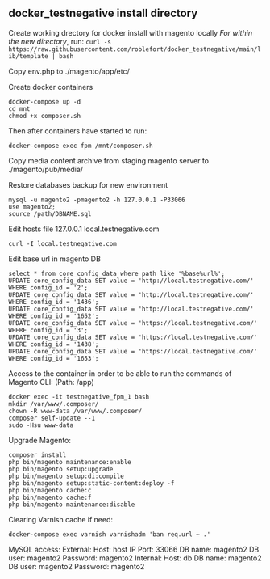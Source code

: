 ## docker_testnegative install directory
Create working drectory for docker install with magento locally 
*For within the new directory*, run:
```curl -s https://raw.githubusercontent.com/roblefort/docker_testnegative/main/lib/template | bash```

Copy env.php to ./magento/app/etc/

Create docker containers
```
docker-compose up -d
cd mnt
chmod +x composer.sh
```
Then after containers have started to run:
```
docker-compose exec fpm /mnt/composer.sh
```
Copy media content archive from staging magento server to ./magento/pub/media/

Restore databases backup for new environment
```
mysql -u magento2 -pmagento2 -h 127.0.0.1 -P33066
use magento2;
source /path/DBNAME.sql
```

Edit hosts file 
127.0.0.1 	local.testnegative.com
```
curl -I local.testnegative.com
```
Edit base url in magento DB
```use magento2;
select * from core_config_data where path like '%base%url%';
UPDATE core_config_data SET value = 'http://local.testnegative.com/' WHERE config_id = '2';
UPDATE core_config_data SET value = 'http://local.testnegative.com/' WHERE config_id = '1436';
UPDATE core_config_data SET value = 'http://local.testnegative.com/' WHERE config_id = '1652';
UPDATE core_config_data SET value = 'https://local.testnegative.com/' WHERE config_id = '3';
UPDATE core_config_data SET value = 'https://local.testnegative.com/' WHERE config_id = '1438';
UPDATE core_config_data SET value = 'https://local.testnegative.com/' WHERE config_id = '1653';
```
Access to the container in order to be able to run the commands of Magento CLI: (Path: /app)
```
docker exec -it testnegative_fpm_1 bash
mkdir /var/www/.composer/
chown -R www-data /var/www/.composer/
composer self-update --1 
sudo -Hsu www-data
```
Upgrade Magento:
```
composer install
php bin/magento maintenance:enable
php bin/magento setup:upgrade
php bin/magento setup:di:compile
php bin/magento setup:static-content:deploy -f
php bin/magento cache:c
php bin/magento cache:f
php bin/magento maintenance:disable
```
Clearing Varnish cache if need:
```
docker-compose exec varnish varnishadm 'ban req.url ~ .'
```

MySQL access:
External:
      Host: host IP
     		Port: 33066
     		DB name: magento2
     		DB user: magento2
     		Password: magento2
Internal:
     		Host: db
     		DB name: magento2
     		DB user: magento2
     		Password: magento2
